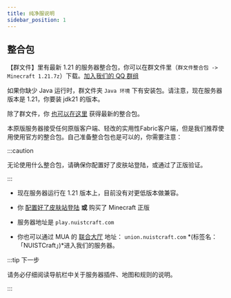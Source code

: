 ```yaml
---
title: 纯净服说明
sidebar_position: 1
---
```


## 整合包

【群文件】里有最新 1.21 的服务器整合包，你可以在群文件里（`群文件整合包 -> Minecraft 1.21.7z`）下载。[加入我们的 QQ 群组](https://jq.qq.com/?_wv=1027&k=5EgjjUQV)

如果你缺少 Java 运行时，群文件夹 `Java 环境` 下有安装包。请注意，现在服务器版本是 1.21，你要装 jdk21 的版本。

除了群文件，你 [也可以在这里](https://index.dustella.net/Games/Minecraft/Minecraft%201.21.7z) 获得最新的整合包。

本原版服务器接受任何原版客户端、轻改的实用性Fabric客户端，但是我们推荐使用使用官方的整合包。自己准备整合包也是可以的，你需要注意：

:::caution

无论使用什么整合包，请确保你配置好了皮肤站登陆，或通过了正版验证。

:::

- 现在服务器运行在 1.21 版本上，目前没有对更低版本做兼容。

- 你 [配置好了皮肤站登陆](/docs/register) **或** 购买了 Minecraft 正版

- 服务器地址是 `play.nuistcraft.com`

- 你也可以通过 MUA 的 [联合大厅](/docs/union.md) 地址： `union.nuistcraft.com` *(标签名：「NUISTCraft」)*进入我们的服务器。

:::tip 下一步

请务必仔细阅读导航栏中关于服务器插件、地图和规则的说明。

:::
